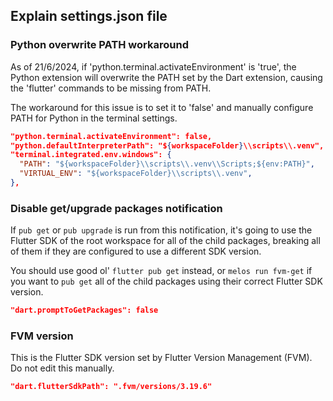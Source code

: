## Explain settings.json file

### Python overwrite PATH workaround

As of 21/6/2024, if 'python.terminal.activateEnvironment' is 'true', the Python extension will overwrite the PATH set by the Dart extension, causing the 'flutter' commands to be missing from PATH.

The workaround for this issue is to set it to 'false' and manually configure PATH for Python in the terminal settings.

```json
"python.terminal.activateEnvironment": false,
"python.defaultInterpreterPath": "${workspaceFolder}\\scripts\\.venv",
"terminal.integrated.env.windows": {
  "PATH": "${workspaceFolder}\\scripts\\.venv\\Scripts;${env:PATH}",
  "VIRTUAL_ENV": "${workspaceFolder}\\scripts\\.venv",
},
```

### Disable get/upgrade packages notification

If `pub get` or `pub upgrade` is run from this notification, it's going to use the Flutter SDK of the root workspace for all of the child packages, breaking all of them if they are configured to use a different SDK version.

You should use good ol' `flutter pub get` instead, or `melos run fvm-get` if you want to `pub get` all of the child packages using their correct Flutter SDK version.

```json
"dart.promptToGetPackages": false
```

### FVM version

This is the Flutter SDK version set by Flutter Version Management (FVM). Do not edit this manually.

```json
"dart.flutterSdkPath": ".fvm/versions/3.19.6"
```
